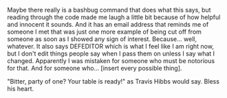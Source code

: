Maybe there really is a bashbug command that does what this says, but reading through the code made me laugh a little bit because of how helpful and innocent it sounds. And it has an email address that reminds me of someone I met that was just one more example of being cut off from someone as soon as I showed any sign of interest. Because... well, whatever. It also says DEFEDITOR which is what I feel like I am right now, but I don't edit things people say when I pass them on unless I say what I changed. Apparently I was mistaken for someone who must be notorious for that. And for someone who... [insert every possible thing].

"Bitter, party of one? Your table is ready!" as Travis Hibbs would say. Bless his heart.
